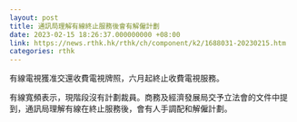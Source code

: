 ```yaml
---
layout: post
title: 通訊局理解有線終止服務後會有解僱計劃
date: 2023-02-15 18:26:37.000000000 +08:00
link: https://news.rthk.hk/rthk/ch/component/k2/1688031-20230215.htm
categories: rthk
---
```


有線電視獲准交還收費電視牌照，六月起終止收費電視服務。

有線寬頻表示，現階段沒有計劃裁員。商務及經濟發展局交予立法會的文件中提到，通訊局理解有線在終止服務後，會有人手調配和解僱計劃。
